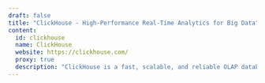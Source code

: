 ```yaml
---
draft: false
title: "ClickHouse - High-Performance Real-Time Analytics for Big Data"
content:
  id: clickhouse
  name: ClickHouse
  website: https://clickhouse.com/
  proxy: true
  description: "ClickHouse is a fast, scalable, and reliable OLAP database for real-time analytics, capable of processing billions of rows per second with enterprise-grade security."
---
```

